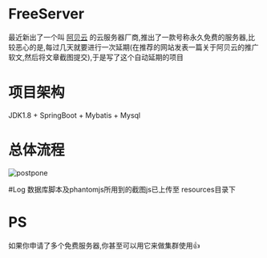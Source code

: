 # FreeServer
最近新出了一个叫 [阿贝云](http://www.abeiyun.com/free/) 的云服务器厂商,推出了一款号称永久免费的服务器,比较恶心的是,每过几天就要进行一次延期(在推荐的网站发表一篇关于阿贝云的推广软文,然后将文章截图提交),于是写了这个自动延期的项目
# 项目架构
JDK1.8 + SpringBoot + Mybatis + Mysql
# 总体流程
![postpone](https://github.com/Demo-Liu/MyPicture/raw/master/FreeServer%E5%BB%B6%E6%9C%9F%E8%AE%A4%E8%AF%81.png)

#Log
数据库脚本及phantomjs所用到的截图js已上传至 resources目录下

# PS
如果你申请了多个免费服务器,你甚至可以用它来做集群使用:+1:
